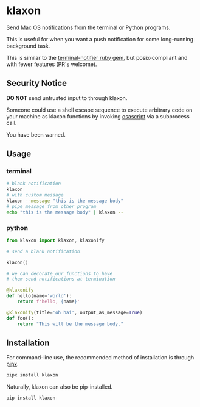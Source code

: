 # klaxon

Send Mac OS notifications from the terminal or Python programs.

This is useful for when you want a push notification 
for some long-running background task.

This is similar to the [terminal-notifier ruby gem][terminal-notifier],
but posix-compliant and with fewer features (PR's welcome).

## Security Notice


**DO NOT** send untrusted input to through klaxon. 

Someone could use a shell escape sequence to execute arbitrary code
on your machine as klaxon functions by invoking [osascript]
via a subprocess call.

You have been warned.

## Usage

### terminal

```bash
# blank notification
klaxon
# with custom message
klaxon --message "this is the message body"
# pipe message from other program
echo "this is the message body" | klaxon --
```

### python

```python
from klaxon import klaxon, klaxonify

# send a blank notification

klaxon()

# we can decorate our functions to have
# them send notifications at termination

@klaxonify
def hello(name='world'):
    return f'hello, {name}'

@klaxonify(title='oh hai', output_as_message=True)
def foo():
    return "This will be the message body."

```

## Installation
For command-line use, the recommended method of installation is through [pipx].
```bash
pipx install klaxon
```
Naturally, klaxon can also be pip-installed.
```bash
pip install klaxon
```

[terminal-notifier]: https://github.com/julienXX/terminal-notifier
[pipx]: https://github.com/pipxproject/pipx
[osascript]: https://apple.stackexchange.com/questions/57412/how-can-i-trigger-a-notification-center-notification-from-an-applescript-or-shel/115373#115373
